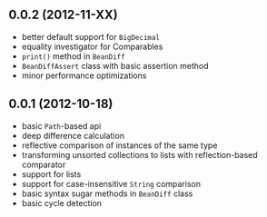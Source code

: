## 0.0.2 (2012-11-XX)

* better default support for `BigDecimal`
* equality investigator for Comparables
* `print()` method in `BeanDiff`
* `BeanDiffAssert` class with basic assertion method
* minor performance optimizations

## 0.0.1 (2012-10-18)

* basic `Path`-based api 
* deep difference calculation
* reflective comparison of instances of the same type
* transforming unsorted collections to lists with reflection-based comparator
* support for lists
* support for case-insensitive `String` comparison
* basic syntax sugar methods in `BeanDiff` class
* basic cycle detection
